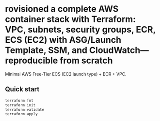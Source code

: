 # rovisioned a complete AWS container stack with Terraform: VPC, subnets, security groups, ECR, ECS (EC2) with ASG/Launch Template, SSM, and CloudWatch—reproducible from scratch

Minimal AWS Free-Tier ECS (EC2 launch type) + ECR + VPC.

## Quick start
```bash
terraform fmt
terraform init
terraform validate 
terraform apply

